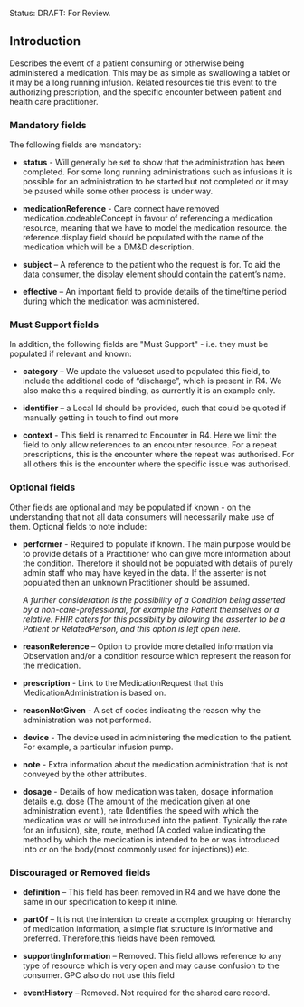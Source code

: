  Status: DRAFT: For Review.


## **Introduction**
Describes the event of a patient consuming or otherwise being administered a medication. This may be as simple as swallowing a tablet or it may be a long running infusion. Related resources tie this event to the authorizing prescription, and the specific encounter between patient and health care practitioner.


### **Mandatory fields**
The following fields are mandatory:

- **status** - Will generally be set to show that the administration has been completed. For some long running administrations such as infusions it is possible for an administration to be started but not completed or it may be paused while some other process is under way.

- **medicationReference** - Care connect have removed medication.codeableConcept in favour of referencing a medication resource, meaning that we have to model the medication resource. the reference.display field should be populated with the name of the medication which will be a DM&D description.

- **subject** – A reference to the patient who the request is for. To aid the data consumer, the display element should contain the patient’s name.

- **effective** – An important field to provide details of the time/time period during which the medication was administered.


### **Must Support fields**
In addition, the following fields are "Must Support" - i.e. they must be populated if relevant and known:

- **category** – We update the valueset used to populated this field, to include the additional code of “discharge”, which is present in R4. We also make this a required binding, as currently it is an example only.

- **identifier** – a Local Id should be provided, such that could be quoted if manually getting in touch to find out more

- **context** - This field is renamed to Encounter in R4. Here we limit the field to only allow references to an encounter resource. For a repeat prescriptions, this is the encounter where the repeat was authorised. For all others this is the encounter where the specific issue was authorised.


### **Optional fields**
Other fields are optional and may be populated if known - on the understanding that not all data consumers will necessarily make use of them. Optional fields to note include:

-  **performer** - Required to populate if known. The main purpose would be to provide details of a Practitioner who can give more information about the condition. Therefore it should not be populated with details of purely admin staff who may have keyed in the data. If the asserter is not populated then an unknown Practitioner should be assumed.

   *A further consideration is the possibility of a Condition being asserted by a non-care-professional, for example the Patient themselves or a relative. FHIR caters for this possibiity by allowing the asserter to be a Patient or RelatedPerson, and this option is left open here.*

- **reasonReference** – Option to provide more detailed information via Observation and/or a condition resource which represent the reason for the medication.

- **prescription** - Link to the MedicationRequest that this MedicationAdministration is based on.

- **reasonNotGiven** - A set of codes indicating the reason why the administration was not performed.

- **device** - The device used in administering the medication to the patient. For example, a particular infusion pump.

- **note** - Extra information about the medication administration that is not conveyed by the other attributes.

- **dosage** - Details of how medication was taken, dosage information details e.g. dose (The amount of the medication given at one administration event.), rate (Identifies the speed with which the medication was or will be introduced into the patient. Typically the rate for an infusion), site, route, method (A coded value indicating the method by which the medication is intended to be or was introduced into or on the body(most commonly used for injections)) etc.


### **Discouraged or Removed fields**

- **definition** – This field has been removed in R4 and we have done the same in our specification to keep it inline.

- **partOf** – It is not the intention to create a complex grouping or hierarchy of medication information, a simple flat structure is informative and preferred. Therefore,this fields have been removed.

- **supportingInformation** – Removed. This field allows reference to any type of resource which is very open and may cause confusion to the consumer. GPC also do not use this field

- **eventHistory** – Removed. Not required for the shared care record.